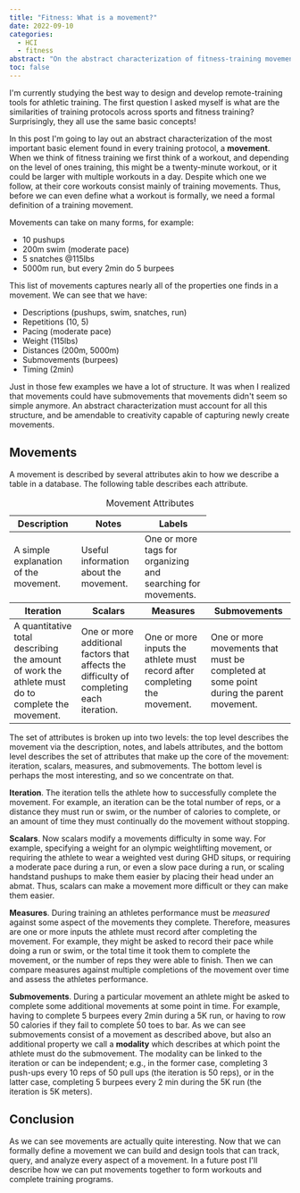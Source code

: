 ```yaml
---
title: "Fitness: What is a movement?"
date: 2022-09-10
categories:
  - HCI
  - fitness
abstract: "On the abstract characterization of fitness-training movements."
toc: false
---
```


I'm currently studying the best way to design and develop
remote-training tools for athletic training.  The first question I
asked myself is what are the similarities of training protocols across
sports and fitness training?  Surprisingly, they all use the same
basic concepts!  

In this post I'm going to lay out an abstract characterization of the
most important basic element found in every training protocol, a
**movement**.  When we think of fitness training we first think of a
workout, and depending on the level of ones training, this might be a
twenty-minute workout, or it could be larger with multiple workouts in
a day.  Despite which one we follow, at their core workouts consist
mainly of training movements.  Thus, before we can even define what a
workout is formally, we need a formal definition of a training
movement.

Movements can take on many forms, for example:

- 10 pushups
- 200m swim (moderate pace)
- 5 snatches @115lbs
- 5000m run, but every 2min do 5 burpees

This list of movements captures nearly all of the properties one finds
in a movement.  We can see that we have:

- Descriptions (pushups, swim, snatches, run)
- Repetitions (10, 5)
- Pacing (moderate pace)
- Weight (115lbs)
- Distances (200m, 5000m)
- Submovements (burpees)
- Timing (2min)

Just in those few examples we have a lot of structure.  It was when I
realized that movements could have submovements that movements didn't
seem so simple anymore. An abstract characterization must account for
all this structure, and be amendable to creativity capable of
capturing newly create movements. 

## Movements

A movement is described by several attributes akin to how we describe
a table in a database. The following table describes each attribute.

<table summary="This data table describes the attributes associated with a movement: description, labels, notes, increment, scalars, measures, submovements.">
    <caption>
      Movement Attributes
    </caption>    
  <thead>
    <tr>
      <th scope="col">Description</th>      
      <th scope="col">Notes</th>
      <th scope="col">Labels</th>
    </tr>
  </thead>
  <tbody>
    <tr>
      <td>A simple explanation of the movement.</td>      
      <td>Useful information about the movement.</td>
      <td>One or more tags for organizing and searching for movements.</td>
    </tr>
  </tbody>
  <thead>
    <tr>      
      <th scope="col">Iteration</th>
      <th scope="col">Scalars</th>
      <th scope="col">Measures</th>      
      <th scope="col">Submovements</th>
    </tr>
  </thead>
  <tbody>
    <tr>
      <td>A quantitative total describing the amount of work the athlete must do to complete the movement.</td>
      <td>One or more additional factors that affects the difficulty of completing each iteration.</td>
      <td>One or more inputs the athlete must record after completing the movement.</td>
      <td>One or more movements that must be completed at some point during the parent movement.</td>
    </tr>
  </tbody>
</table>  

The set of attributes is broken up into two levels: the top level
describes the movement via the description, notes, and labels
attributes, and the bottom level describes the set of attributes that
make up the core of the movement: iteration, scalars, measures, and
submovements. The bottom level is perhaps the most interesting, and so
we concentrate on that. 

**Iteration**. The iteration tells the athlete how to successfully
complete the movement.  For example, an iteration can be the total
number of reps, or a distance they must run or swim, or the number of
calories to complete, or an amount of time they must continually do
the movement without stopping.

**Scalars**.  Now scalars modify a movements difficulty in some way.
For example, specifying a weight for an olympic weightlifting
movement, or requiring the athlete to wear a weighted vest during GHD
situps, or requiring a moderate pace during a run, or even a slow pace
during a run, or scaling handstand pushups to make them easier by
placing their head under an abmat. Thus, scalars can make a movement
more difficult or they can make them easier.

**Measures**.  During training an athletes performance must be
*measured* against some aspect of the movements they complete.
Therefore, measures are one or more inputs the athlete must record
after completing the movement.  For example, they might be asked to
record their pace while doing a run or swim, or the total time it took
them to complete the movement, or the number of reps they were able to
finish. Then we can compare measures against multiple completions of
the movement over time and assess the athletes performance.

**Submovements**.  During a particular movement an athlete might be
asked to complete some additional movements at some point in time. For
example, having to complete 5 burpees every 2min during a 5K run, or
having to row 50 calories if they fail to complete 50 toes to bar. As
we can see submovements consist of a movement as described above, but
also an additional property we call a **modality** which describes at
which point the athlete must do the submovement.  The modality can be
linked to the iteration or can be independent; e.g., in the former
case, completing 3 push-ups every 10 reps of 50 pull ups (the
iteration is 50 reps), or in the latter case, completing 5 burpees
every 2 min during the 5K run (the iteration is 5K meters).

## Conclusion

As we can see movements are actually quite interesting.  Now that we
can formally define a movement we can build and design tools that can
track, query, and analyze every aspect of a movement.  In a future
post I'll describe how we can put movements together to form workouts
and complete training programs.